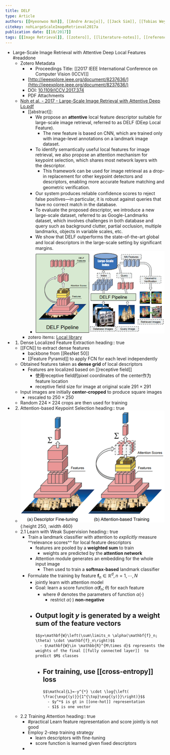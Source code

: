 ```yaml
---
title: DELF
type: Article
authors: [[Hyeonwoo Noh]], [[Andre Araujo]], [[Jack Sim]], [[Tobias Weyand]], [[Bohyung Han]]
citekey: nohLargeScaleImageRetrieval2017a
publication date: [[10/2017]]
tags: [[Image Retrieval]], [[zotero]], [[literature-notes]], [[reference]], [[Keypoint]], [[attention]], [[feature extraction]] 
---
```


- Large-Scale Image Retrieval with Attentive Deep Local Features #readdone
	- Zotero Metadata
		- * Proceedings Title: [[2017 IEEE International Conference on Computer Vision (ICCV)]]
		- [http://ieeexplore.ieee.org/document/8237636/](http://ieeexplore.ieee.org/document/8237636/)
		- DOI: [10.1109/ICCV.2017.374](https://doi.org/10.1109/ICCV.2017.374)
		- PDF Attachments
	- [Noh et al. - 2017 - Large-Scale Image Retrieval with Attentive Deep Lo.pdf](zotero://open-pdf/library/items/LB9VXX9L)
		- [[abstract]]:
			- We propose an **attentive** local feature descriptor suitable for large-scale image retrieval, referred to as DELF (DEep Local Feature).
				- The new feature is based on CNN, which are trained only with image-level annotations on a landmark image dataset.
			- To identify semantically useful local features for image retrieval, we also propose an attention mechanism for keypoint selection, which shares most network layers with the descriptor.
				- This framework can be used for image retrieval as a drop-in replacement for other keypoint detectors and descriptors, enabling more accurate feature matching and geometric veriﬁcation.
			- Our system produces reliable conﬁdence scores to reject false positives—in particular, it is robust against queries that have no correct match in the database.
			- To evaluate the proposed descriptor, we introduce a new large-scale dataset, referred to as Google-Landmarks dataset, which involves challenges in both database and query such as background clutter, partial occlusion, multiple landmarks, objects in variable scales, etc.
			- We show that DELF outperforms the state-of-the-art global and local descriptors in the large-scale setting by signiﬁcant margins.
			- ![image.png](../assets/pages_delf_1616073076791_0.png)
		- zotero items: [Local library](zotero://select/items/1_7HWC72ZH)
- 1. Dense Localized Feature Extraction
  heading:: true
	- [[FCN]] to extract dense features
		- backbone from [[ResNet 50]]
		- [[Feature Pyramid]] to apply FCN for each level independently
	- Obtained features taken as **dense grid** of local descriptors
		- Features are localized based on [[receptive field]]
			- 使用receptive field的pixel coordinates of the center作为feature location
			- receptive field size for image at original scale $291 \times 291$
	- Input images are initially **center-cropped** to produce square images
		- rescaled to $250\times 250$
	- Random $224\times 224$ crops are then used for training
- 2. Attention-based Keypoint Selection
  heading:: true
	- ![image.png](../assets/pages_delf_1616073145322_0.png){:height 250, :width 460}
	- 2.1 Learn with Weak Supervision
	  heading:: true
		- Train a landmark classifier with attention to _explicitly_ measure ^^relevance scores^^ for local feature descriptors
			- features are pooled by a **weighted sum** to train
				- weights are predicted by the **attention network**
			- Attention module generates an embedding for the whole input image
				- Then used to train a **softmax-based** landmark classifier
		- Formulate the training  by feature $\mathbf{f}_n \in \mathbb{R}^{d},n=1,\cdots,N$
			- jointly learn with attention model
			- Goal: learn a score function $\alpha(\mathbf{f}_n;\theta)$ for each feature
				- where $\theta$ denotes the parameters of function $\alpha(\cdot)$
					- restrict $\alpha(\cdot)$ **non-negative**
			- Output logit $y$ is generated by a weight sum of the feature vectors
				-
				  $$y=\mathbf{W}\left(\sum\limits_n \alpha(\mathbf{f}_n; \theta) \cdot \mathbf{f}_n\right)$$
					- $\mathbf{W}\in \mathbb{R}^{M\times d}$ represents the weights of the final [[fully connected layer]]  to predict $M$ classes
				- For training, use [[cross-entropy]] loss
					-
					  $$\mathcal{L}=-y^{*} \cdot \log{\left( \frac{\exp{(y)}}{1^{\top}\exp{(y)}}\right)}$$
						- $y^*$ is gt in [[one-hot]] representation
						- $1$ is one vector
	- 2.2 Training Attention
	  heading:: true
		- #practical  Learn feature representation and score jointly is not good
		- Employ 2-step training strategy
			- learn descriptors with fine-tuning
			- score function is learned given fixed descriptors
		-